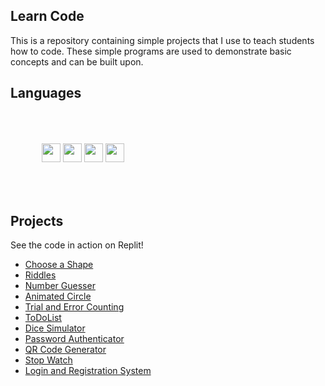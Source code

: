 <head>
  <link rel="stylesheet" href="https://cdn.jsdelivr.net/gh/devicons/devicon@v2.14.0/devicon.min.css">
</head>

<body>
<h2>Learn Code</h2>
<p>This is a repository containing simple projects that I use to teach students how to code. These simple programs are used to demonstrate basic concepts and can be built upon. </p>

<h2>Languages</h2>

<div style="display: block; padding: 50px;">
  <a href="https://github.com/jescamilla1/Learn-to-Code/tree/main/Python"><img src="https://cdn.jsdelivr.net/gh/devicons/devicon/icons/python/python-original-wordmark.svg" style="width: 30px; height: 30px;"/></a>
  <img src="https://cdn.jsdelivr.net/gh/devicons/devicon/icons/cplusplus/cplusplus-original.svg" style="width: 30px; height: 30px; " />
  <img src="https://cdn.jsdelivr.net/gh/devicons/devicon/icons/html5/html5-original-wordmark.svg" style="width: 30px; height: 30px; "/>
  <img src="https://cdn.jsdelivr.net/gh/devicons/devicon/icons/css3/css3-original-wordmark.svg" style="width: 30px; height: 30px; "/> 
</div>
  
<h2>Projects</h2>
<p>See the code in action on Replit!</p>
<ul>
  <li><a href="https://replit.com/@jescamilla/Choose-a-Shape?v=1">Choose a Shape</a></li>
  <li><a href="https://replit.com/@jescamilla/Riddles?v=1">Riddles</a></li>
  <li><a href="https://replit.com/@jescamilla/Number-Guesser?v=1">Number Guesser</a></li>
  <li><a href="https://replit.com/@jescamilla/Growing-Circle?v=1">Animated Circle</a></li>
  <li><a href="https://replit.com/@jescamilla/trial-and-error-counting?v=1">Trial and Error Counting</a></li>
  <li><a href="https://replit.com/@jescamilla/ToDoList?v=1">ToDoList</a></li>
  <li><a href="https://replit.com/@jescamilla/Dice?v=1">Dice Simulator</a></li>
  <li><a href="https://replit.com/@jescamilla/Password-Authentication?v=1">Password Authenticator</a></li>
  <li><a href="https://replit.com/@jescamilla/QR-Code-generator?v=1">QR Code Generator</a></li>
  <li><a href="https://replit.com/@jescamilla/stop-watch?v=1">Stop Watch</a></li>
  <li><a href="https://replit.com/@jescamilla/Login-and-Registration-System?v=1">Login and Registration System</a></li>
</ul>

</body>
